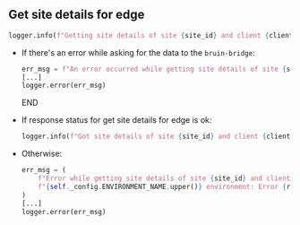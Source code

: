 ## Get site details for edge

```python
logger.info(f"Getting site details of site {site_id} and client {client_id}...")
```

* If there's an error while asking for the data to the `bruin-bridge`:
  ```python
  err_msg = f"An error occurred while getting site details of site {site_id} and client {client_id}... -> {e}"
  [...]
  logger.error(err_msg)
  ```
  END

* If response status for get site details for edge is ok:
  ```python
  logger.info(f"Got site details of site {site_id} and client {client_id} successfully!")
  ```
* Otherwise:
  ```python
  err_msg = (
      f"Error while getting site details of site {site_id} and client {client_id} in "
      f"{self._config.ENVIRONMENT_NAME.upper()} environment: Error {response_status} - {response_body}"
  )
  [...]
  logger.error(err_msg)
  ```